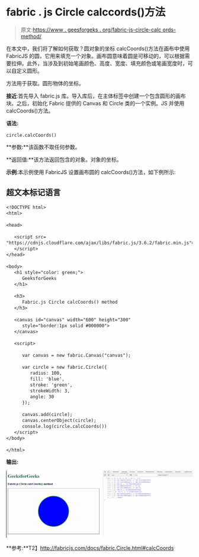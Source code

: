 # fabric . js Circle calccords()方法

> 原文:[https://www . geesforgeks . org/fabric-js-circle-calc ords-method/](https://www.geeksforgeeks.org/fabric-js-circle-calccoords-method/)

在本文中，我们将了解如何获取？圆对象的坐标 calcCoords()方法在画布中使用 FabricJS 的圆，它用来填充一个对象。画布圆意味着圆是可移动的，可以根据需要拉伸。此外，当涉及到初始笔画颜色、高度、宽度、填充颜色或笔画宽度时，可以自定义圆形。

方法用于获取。圆形物体的坐标。

**接近**:首先导入 fabric.js 库。导入库后，在主体标签中创建一个包含圆形的画布块。之后，初始化 Fabric 提供的 Canvas 和 Circle 类的一个实例。JS 并使用 calcCoords()方法。

**语法:**

```
circle.calcCoords()
```

**参数:**该函数不取任何参数。

**返回值:**该方法返回包含的对象。对象的坐标。

**示例**:本示例使用 FabricJS 设置画布圆的 calcCoords()方法，如下例所示:

## 超文本标记语言

```
<!DOCTYPE html> 
<html> 

<head> 

   <script src= 
"https://cdnjs.cloudflare.com/ajax/libs/fabric.js/3.6.2/fabric.min.js"> 
   </script> 
</head> 

<body> 
   <h1 style="color: green;"> 
      GeeksforGeeks 
   </h1> 

   <h3> 
      Fabric.js Circle calcCoords() method 
   </h3> 

   <canvas id="canvas" width="600" height="300"
      style="border:1px solid #000000"> 
   </canvas> 

   <script> 

      var canvas = new fabric.Canvas("canvas"); 

      var circle = new fabric.Circle({ 
         radius: 100, 
         fill: 'blue', 
         stroke: 'green', 
         strokeWidth: 3, 
         angle: 30 
      }); 

      canvas.add(circle); 
      canvas.centerObject(circle); 
      console.log(circle.calcCoords())
   </script> 
</body> 

</html>
```

**输出:**

![](img/6bfb6c579165ae277306ec188a332609.png)

**参考:**T2】http://fabricjs.com/docs/fabric.Circle.html#calcCoords